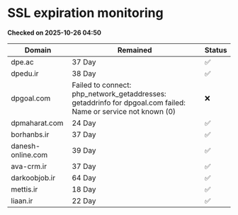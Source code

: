 # SSL expiration monitoring

**Checked on 2025-10-26 04:50**

| Domain | Remained | Status       |
|--------|----------|--------------|
| dpe.ac     | 37 Day   | ✅ |
| dpedu.ir     | 38 Day   | ✅ |
| dpgoal.com     | Failed to connect: php_network_getaddresses: getaddrinfo for dpgoal.com failed: Name or service not known (0)       | ❌ |
| dpmaharat.com     | 24 Day   | ✅ |
| borhanbs.ir     | 37 Day   | ✅ |
| danesh-online.com     | 39 Day   | ✅ |
| ava-crm.ir     | 37 Day   | ✅ |
| darkoobjob.ir     | 64 Day   | ✅ |
| mettis.ir     | 18 Day   | ✅ |
| liaan.ir     | 22 Day   | ✅ |

